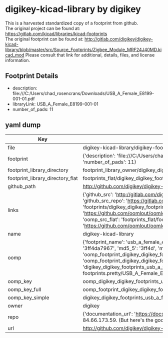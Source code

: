 # digikey-kicad-library by digikey  
This is a harvested standardized copy of a footprint from github.  
The original project can be found at:  
https://gitlab.com/kicad/libraries/kicad-footprints  
The original footprint can be found at:
http://gitlab.com/digikey/digikey-kicad-library/blob/master/src/Source_Footprints/Zigbee_Module_MRF24J40MD.kicad_mod
Please consult that link for additional, details, files, and license information.  
## Footprint Details
* description: file:///C:/Users/chad_rosencrans/Downloads/USB_A_Female_E8199-001-01.pdf  
* libraryLink: USB_A_Female_E8199-001-01  
* number_of_pads: 11  
## yaml dump  
| Key | Value |  
| --- | --- |  
| file | digikey-kicad-library/digikey-footprints.pretty/USB_A_Female_E8199-001-01.kicad_mod |  
| footprint | {'description': 'file:///C:/Users/chad_rosencrans/Downloads/USB_A_Female_E8199-001-01.pdf', 'libraryLink': 'USB_A_Female_E8199-001-01', 'number_of_pads': 11} |  
| footprint_library_directory | footprint_library_owner/digikey_digikey-kicad-library |  
| footprint_library_directory_flat | footprints_flat/digikey_digikey_footprints_usb_a_female_e8199_001_01/working |  
| github_path | http://github.com/digikey/digikey-kicad-library/blob/master/digikey-footprints.pretty/USB_A_Female_E8199-001-01.kicad_mod |  
| links | {'github_src': 'http://gitlab.com/digikey/digikey-kicad-library/blob/master/src/Source_Footprints/Zigbee_Module_MRF24J40MD.kicad_mod', 'github_src_repo': 'https://gitlab.com/kicad/libraries/kicad-footprints', 'oomp_bot': 'footprints/digikey_digikey_footprints_usb_a_female_e8199_001_01/working', 'oomp_bot_github': 'https://github.com/oomlout/oomlout_oomp_footprint_bot/tree/main/footprints/digikey_digikey_footprints_usb_a_female_e8199_001_01/working', 'oomp_src_flat': 'footprints_flat/footprints_flat/digikey_digikey_footprints_usb_a_female_e8199_001_01/working', 'oomp_src_flat_github': 'https://github.com/oomlout/oomlout_oomp_footprint_src/tree/main/footprints_flat/digikey_digikey_footprints_usb_a_female_e8199_001_01/working'} |  
| name | digikey-kicad-library |  
| oomp | {'footprint_name': 'usb_a_female_e8199_001_01', 'library_name': 'digikey_footprints', 'md5': '3ff4da79673f1a0eabacc5d090486680', 'md5_10': '3ff4da7967', 'md5_5': '3ff4d', 'md5_6': '3ff4da', 'oomp_key': 'oomp_digikey_digikey_footprints_usb_a_female_e8199_001_01', 'oomp_key_extra': 'oomp_footprint_digikey_digikey_footprints_usb_a_female_e8199_001_01', 'oomp_key_full': 'oomp_footprint_digikey_digikey_footprints_usb_a_female_e8199_001_01_3ff4da', 'oomp_key_simple': 'digikey_digikey_footprints_usb_a_female_e8199_001_01', 'original_filename': 'digikey-kicad-library/digikey-footprints.pretty/USB_A_Female_E8199-001-01.kicad_mod', 'owner_name': 'digikey'} |  
| oomp_key | oomp_digikey_digikey_footprints_usb_a_female_e8199_001_01 |  
| oomp_key_full | oomp_footprint_digikey_digikey_footprints_usb_a_female_e8199_001_01 |  
| oomp_key_simple | digikey_digikey_footprints_usb_a_female_e8199_001_01 |  
| owner | digikey |  
| repo | {'documentation_url': 'https://docs.github.com/rest/overview/resources-in-the-rest-api#rate-limiting', 'message': "API rate limit exceeded for 84.66.173.59. (But here's the good news: Authenticated requests get a higher rate limit. Check out the documentation for more details.)"} |  
| url | http://github.com/digikey/digikey-kicad-library |  


